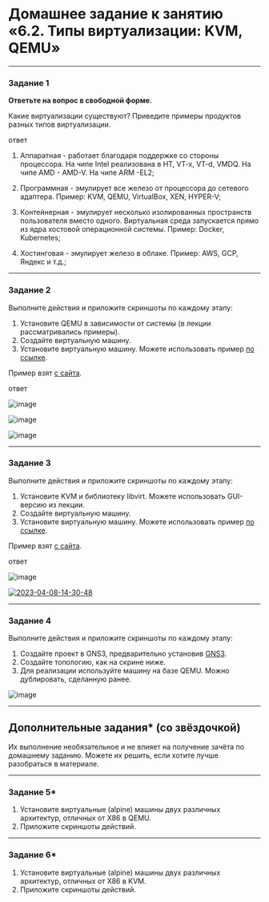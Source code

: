 # Домашнее задание к занятию «6.2. Типы виртуализации: KVM, QEMU»




---

### Задание 1

**Ответьте на вопрос в свободной форме.**

Какие виртуализации существуют? Приведите примеры продуктов разных типов виртуализации.

ответ

1. Аппаратная - работает благодаря поддержке со стороны процессора. На чипе Intel реализована в HT, VT-x, VT-d, VMDQ. На чипе AMD - AMD-V. На чипе ARM -EL2; 

2. Программная - эмулирует все железо от процессора до сетевого адаптера. Пример: KVM, QEMU, VirtualBox, XEN, HYPER-V; 

3. Контейнерная - эмулирует несколько изолированных пространств пользователя вместо одного. Виртуальная среда запускается прямо из ядра хостовой операционной системы. Пример: Docker, Kubernetes;

4. Хостинговая - эмулирует железо в облаке. Пример: AWS, GCP, Яндекс и т.д.;


---

### Задание 2 

Выполните действия и приложите скриншоты по каждому этапу:

1. Установите QEMU в зависимости от системы (в лекции рассматривались примеры).
2. Создайте виртуальную машину.
3. Установите виртуальную машину.
Можете использовать пример [по ссылке](https://dl-cdn.alpinelinux.org/alpine/v3.13/releases/x86/alpine-standard-3.13.5-x86.iso).

Пример взят [с сайта](https://alpinelinux.org). 

ответ

![image](https://user-images.githubusercontent.com/119346017/229347860-7b67ee9c-5c2f-406f-9014-0f5f04e43e67.png)

![image](https://user-images.githubusercontent.com/119346017/229350045-17fb8bb3-b111-4e44-9175-b54de0caee94.png)


 ![image](https://user-images.githubusercontent.com/119346017/229350366-81f54495-b8d4-4f62-998b-56476b47cee0.png)

---

### Задание 3 

Выполните действия и приложите скриншоты по каждому этапу:

1. Установите KVM и библиотеку libvirt. Можете использовать GUI-версию из лекции. 
2. Создайте виртуальную машину. 
3. Установите виртуальную машину. 
Можете использовать пример [по ссылке](https://dl-cdn.alpinelinux.org/alpine/v3.13/releases/x86/alpine-standard-3.13.5-x86.iso). 

Пример взят [с сайта](https://alpinelinux.org). 

ответ

![image](https://user-images.githubusercontent.com/119346017/229370437-e6f5d4b9-b815-4acc-823f-5d9897ee4adc.png)

<a href="https://ibb.co/mcbX2Fs"><img src="https://i.ibb.co/6Wr1TJh/2023-04-08-14-30-48.png" alt="2023-04-08-14-30-48" border="0"></a>
 
 ---

### Задание 4

Выполните действия и приложите скриншоты по каждому этапу:

1. Создайте проект в GNS3, предварительно установив [GNS3](https://github.com/GNS3/gns3-gui/releases).
2. Создайте топологию, как на скрине ниже.
3. Для реализации используйте машину на базе QEMU. Можно дублировать, сделанную ранее. 

![image](https://user-images.githubusercontent.com/73060384/118615008-f95e9680-b7c8-11eb-9610-fc1e73d8bd70.png)


---

## Дополнительные задания* (со звёздочкой)

Их выполнение необязательное и не влияет на получение зачёта по домашнему заданию. Можете их решить, если хотите лучше разобраться в материале.

 ---

### Задание 5*

1. Установите виртуальные (alpine) машины двух различных архитектур, отличных от X86 в QEMU.
1. Приложите скриншоты действий.

---

### Задание 6*

1. Установите виртуальные (alpine) машины двух различных архитектур, отличных от X86 в KVM.
1. Приложите скриншоты действий.
